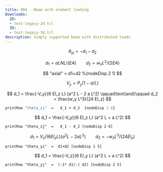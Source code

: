 ```yaml
---
title: 004 - Beam with element loading
Downloads:
  2D:
  - test-legacy-2d.tcl
  3D:
  - test-legacy-3d.tcl
description: Simply supported beam with distributed loads
---
```



$$
\theta_{yj} = -d_1 - d_2
$$

$$
d_1 =  a L  N L / (EA)
\qquad
d_2 =  w_x  L^2 /(2EA)
$$

$$
"axial" = d1+d2 %(nodeDisp 2 1)
$$

$$
V_y = P_y (1-a/L)
$$

$$
d_1 =  \frac{-V_y}{6 EI_z L} (a^2 L - 2 a L^2)
\qquad\text{and}\qquad
d_2 = \frac{w_y L^3}{24 EI_z}
$$


```tcl
printRow "theta_zi"  =   d_1 + d_2  [nodeDisp 1 6]
```


$$
d_1  =  \frac{-V_y}{6 EI_z L} (a^2 L + a L^2)
$$


```
printRow "theta_zj"  =   d_1 - d_2 [nodeDisp 2 6]
```

$$
d_1  =  V_z/(6 EI_y L) (a^2 L - 2 a L^2)
\qquad
d_2  =  -w_z L^3/(24 EI_y)
$$

```
printRow "theta_yi"  =  d1+d2 [nodeDisp 1 5]
```

$$
d_1  =  \frac{-V_z}{6 EI_y L} (a^2 L + a L^2)
$$

```
printRow "theta_yj"  =  (-1* d1)-( d2) [nodeDisp 2 5]
```

